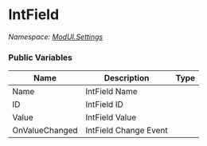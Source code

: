 # IntField

*Namespace: [ModUI.Settings](API/ModUI/Settings.md)*

### Public Variables

| Name           | Description           | Type                                             |
| -------------- | --------------------- | ------------------------------------------------ |
| Name           | IntField Name         | <value v="string"/>                              |
| ID             | IntField ID           | <value v="string"/>                              |
| Value          | IntField Value        | <value v="int"/>                                 |
| OnValueChanged | IntField Change Event | <class c="Action"/><type><value v="int"/></type> |